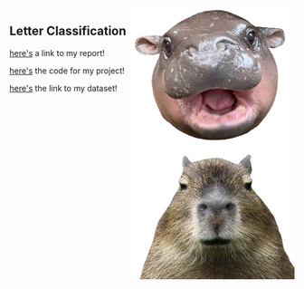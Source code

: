 <img align="right" width="290" height="240" src="/assets/IMG/moo_deng.png">
<img align="right" width="290" height="240" src="/assets/IMG/caoy.png">

## Letter Classification
[here's](/assets/aos_paper.pdf) a link to my report!

[here's](https://colab.research.google.com/drive/1endlV-rQl5P6LqIz762wmDO4HQpRJSm_?usp=sharing) the code for my project! 

[here's](https://archive.ics.uci.edu/dataset/59/letter+recognition) the link to my dataset!


